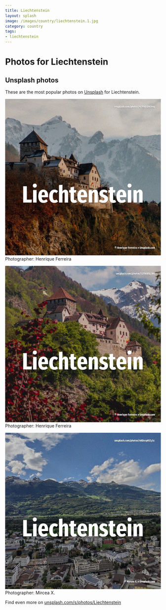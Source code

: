 ```yaml
---
title: Liechtenstein
layout: splash
image: /images/country/liechtenstein.1.jpg
category: country
tags:
- liechtenstein
---
```

# Photos for Liechtenstein
 
## Unsplash photos
These are the most popular photos on [Unsplash](https://unsplash.com) for Liechtenstein.
 
![Liechtenstein](/images/country/liechtenstein.1.jpg)
Photographer:  Henrique Ferreira
 
![Liechtenstein](/images/country/liechtenstein.2.jpg)
Photographer:  Henrique Ferreira
 
![Liechtenstein](/images/country/liechtenstein.3.jpg)
Photographer:  Mircea X.
 
Find even more on [unsplash.com/s/photos/Liechtenstein](https://unsplash.com/s/photos/Liechtenstein)
 
